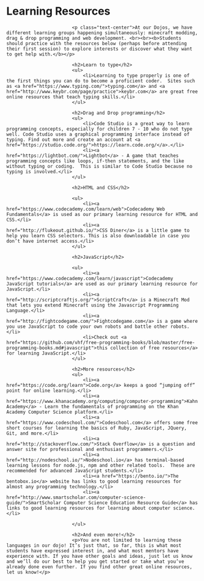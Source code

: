 # Learning Resources
                            
                            <p class="text-center">At our Dojos, we have different learning groups happening simultaneously: minecraft modding, drag & drop programming and web development. <br><br><b>Students should practice with the resources below (perhaps before attending their first session) to explore interests or discover what they want to get help with.</b></p>
                            
                            <h2>Learn to type</h2>
                            <ul>
                                <li>Learning to type properly is one of the first things you can do to become a proficient coder.  Sites such as <a href="https://www.typing.com/">typing.com</a> and <a href="http://www.keybr.com/page/practice">keybr.com</a> are great free online resources that teach typing skills.</li>
                            </ul>

                            <h2>Drag and Drop programming</h2>
                            <ul>
                                <li>Code Studio is a great way to learn programming concepts, especially for children 7 - 10 who do not type well. Code Studio uses a graphical programming interface instead of typing. Find out more and create an account at <a href="https://studio.code.org/">https://learn.code.org/</a>.</li>
                                <li><a href="https://lightbot.com/">Lightbot</a> - A game that teaches programming concepts like loops, if-then statements, and the like without typing or coding.  This is similar to Code Studio because no typing is involved.</li>
                            </ul>
                            
                            <h2>HTML and CSS</h2>
                            
                            <ul>
                                <li><a href="https://www.codecademy.com/learn/web">Codecademy Web Fundamentals</a> is used as our primary learning resource for HTML and CSS.</li>
                                <li><a href="http://flukeout.github.io/">CSS Diner</a> is a little game to help you learn CSS selectors. This is also downloadable in case you don’t have internet access.</li>
                            </ul>
                            
                            <h2>JavaScript</h2>
                            
                            <ul>
                                <li><a href="https://www.codecademy.com/learn/javascript">Codecademy JavaScript tutorials</a> are used as our primary learning resource for JavaScript.</li>
                                <li><a href="http://scriptcraftjs.org/">ScriptCraft</a> is a Minecraft Mod that lets you extend Minecraft using the Javascript Programming Language.</li>
                                <li><a href="http://fightcodegame.com/">Fightcodegame.com</a> is a game where you use JavaScript to code your own robots and battle other robots.</li>
                                <li>Check out <a href="https://github.com/vhf/free-programming-books/blob/master/free-programming-books.md#javascript">this collection of free resources</a> for learning JavaScript.</li>
                            </ul>
                            
                            <h2>More resources</h2>
                            <ul>
                                <li><a href="https://code.org/learn">Code.org</a> keeps a good “jumping off” point for online learning.</li>
                                <li><a href="https://www.khanacademy.org/computing/computer-programming">Kahn Academy</a> - Learn the fundamentals of programming on the Khan Academy Computer Science platform.</li>
                                <li><a href="https://www.codeschool.com/">Codeschool.com</a> offers some free short courses for learning the basics of Ruby, JavaScript, JQuery, Git, and more.</li>
                                <li><a href="http://stackoverflow.com/">Stack Overflow</a> is a question and answer site for professional and enthusiast programmers.</li>
                                <li><a href="http://nodeschool.io/">Nodeschool.io</a> has terminal-based learning lessons for node.js, npm and other related tools.  These are recommended for advanced JavaScript students.</li>
                                <li><a href="https://bento.io/">The bentobox.io</a> website has links to good learning resources for almost any programming technology.</li>
                                <li><a href="http://www.smartscholar.com/computer-science-guide/">SmartScholar Computer Science Education Resource Guide</a> has links to good learning resources for learning about computer science.</li>
				    
                            </ul>
                            
                            <h2>And even more!</h2>
                            <p>You are not limited to learning these languages in our dojo! It’s just that, so far, this is what most students have expressed interest in, and what most mentors have experience with. If you have other goals and ideas, just let us know and we’ll do our best to help you get started or take what you’ve already done even further. If you find other great online resources, let us know!</p>
               
                   

